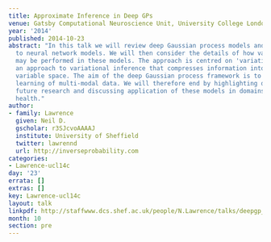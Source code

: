 ```yaml
---
title: Approximate Inference in Deep GPs
venue: Gatsby Computational Neuroscience Unit, University College London, U.K.
year: '2014'
published: 2014-10-23
abstract: "In this talk we will review deep Gaussian process models and relate them
  to neural network models. We will then consider the details of how variational inference
  may be performed in these models. The approach is centred on 'variational compression',
  an approach to variational inference that compresses information into an augmented
  variable space. The aim of the deep Gaussian process framework is to enable probabilistic
  learning of multi-modal data. We will therefore end by highlighting directions for
  future research and discussing application of these models in domains such as personalised
  health."
author:
- family: Lawrence
  given: Neil D.
  gscholar: r3SJcvoAAAAJ
  institute: University of Sheffield
  twitter: lawrennd
  url: http://inverseprobability.com
categories:
- Lawrence-ucl14c
day: '23'
errata: []
extras: []
key: Lawrence-ucl14c
layout: talk
linkpdf: http://staffwww.dcs.shef.ac.uk/people/N.Lawrence/talks/deepgp_ucl14b.pdf
month: 10
section: pre
---
```

